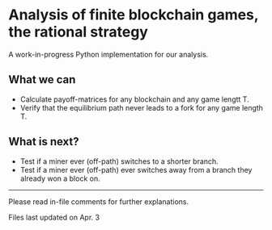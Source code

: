 # Analysis of finite blockchain games, the rational strategy

A work-in-progress Python implementation for our analysis. 

## What we can
- Calculate payoff-matrices for any blockchain and any game lengtt T.
- Verify that the equilibrium path never leads to a fork for any game length T.

## What is next?
- Test if a miner ever (off-path) switches to a shorter branch.
- Test if a miner ever (off-path) ever switches away from a branch they already won a block on.


---
Please read in-file comments for further explanations.

Files last updated on Apr. 3
